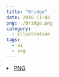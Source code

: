```yaml
---
title: "Bridge"
date: 2016-11-02
png: ./Bridge.png
category:
  - illustration
tags:
  - ai
  - svg
---
```

<li><a href="./Bridge.png" download className="btn-png">PNG</a></li>